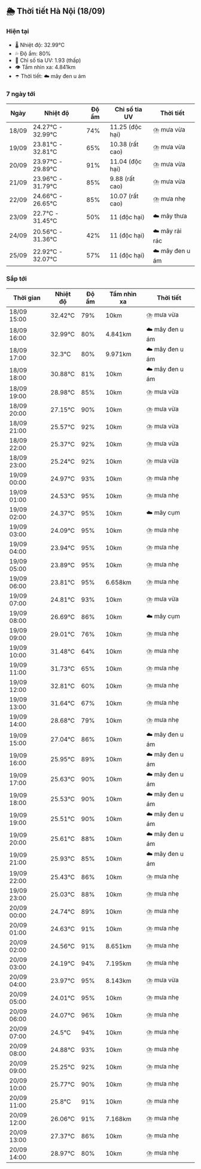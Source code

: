 ## 🌦️ Thời tiết Hà Nội (18/09)

### Hiện tại

- 🌡️ Nhiệt độ: 32.99℃
- 💦 Độ ẩm: 80%
- 🌟 Chỉ số tia UV: 1.93 (thấp)
- 👁️ Tầm nhìn xa: 4.841km
- ☂️ Thời tiết: ☁️ mây đen u ám

### 7 ngày tới

| Ngày | Nhiệt độ | Độ ẩm | Chỉ số tia UV | Thời tiết |
| --- | --- | --- | --- | --- |
| 18/09 | 24.27℃ - 32.99℃ | 74% | 11.25 (độc hại) | ⛈️ mưa vừa |
| 19/09 | 23.81℃ - 32.81℃ | 65% | 10.38 (rất cao) | ⛈️ mưa vừa |
| 20/09 | 23.97℃ - 29.89℃ | 91% | 11.04 (độc hại) | ⛈️ mưa vừa |
| 21/09 | 23.96℃ - 31.79℃ | 85% | 9.88 (rất cao) | ⛈️ mưa vừa |
| 22/09 | 24.66℃ - 26.65℃ | 85% | 10.07 (rất cao) | ⛈️ mưa nhẹ |
| 23/09 | 22.7℃ - 31.45℃ | 50% | 11 (độc hại) | ☁️ mây thưa |
| 24/09 | 20.56℃ - 31.36℃ | 42% | 11 (độc hại) | ☁️ mây rải rác |
| 25/09 | 22.92℃ - 32.07℃ | 57% | 11 (độc hại) | ☁️ mây đen u ám |

### Sắp tới

| Thời gian | Nhiệt độ | Độ ẩm | Tầm nhìn xa | Thời tiết |
| --- | --- | --- | --- | --- |
| 18/09 15:00 | 32.42℃ | 79% | 10km | ⛈️ mưa vừa |
| 18/09 16:00 | 32.99℃ | 80% | 4.841km | ☁️ mây đen u ám |
| 18/09 17:00 | 32.3℃ | 80% | 9.971km | ☁️ mây đen u ám |
| 18/09 18:00 | 30.88℃ | 81% | 10km | ☁️ mây đen u ám |
| 18/09 19:00 | 28.98℃ | 85% | 10km | ⛈️ mưa vừa |
| 18/09 20:00 | 27.15℃ | 90% | 10km | ⛈️ mưa vừa |
| 18/09 21:00 | 25.57℃ | 92% | 10km | ⛈️ mưa vừa |
| 18/09 22:00 | 25.37℃ | 92% | 10km | ⛈️ mưa vừa |
| 18/09 23:00 | 25.24℃ | 92% | 10km | ⛈️ mưa vừa |
| 19/09 00:00 | 24.97℃ | 93% | 10km | ⛈️ mưa nhẹ |
| 19/09 01:00 | 24.53℃ | 95% | 10km | ⛈️ mưa nhẹ |
| 19/09 02:00 | 24.37℃ | 95% | 10km | ☁️ mây cụm |
| 19/09 03:00 | 24.09℃ | 95% | 10km | ⛈️ mưa nhẹ |
| 19/09 04:00 | 23.94℃ | 95% | 10km | ⛈️ mưa nhẹ |
| 19/09 05:00 | 23.89℃ | 95% | 10km | ⛈️ mưa nhẹ |
| 19/09 06:00 | 23.81℃ | 95% | 6.658km | ⛈️ mưa nhẹ |
| 19/09 07:00 | 24.81℃ | 93% | 10km | ⛈️ mưa vừa |
| 19/09 08:00 | 26.69℃ | 86% | 10km | ☁️ mây cụm |
| 19/09 09:00 | 29.01℃ | 76% | 10km | ⛈️ mưa nhẹ |
| 19/09 10:00 | 31.48℃ | 64% | 10km | ⛈️ mưa nhẹ |
| 19/09 11:00 | 31.73℃ | 65% | 10km | ⛈️ mưa nhẹ |
| 19/09 12:00 | 32.81℃ | 60% | 10km | ⛈️ mưa nhẹ |
| 19/09 13:00 | 31.64℃ | 67% | 10km | ⛈️ mưa nhẹ |
| 19/09 14:00 | 28.68℃ | 79% | 10km | ⛈️ mưa nhẹ |
| 19/09 15:00 | 27.04℃ | 86% | 10km | ☁️ mây đen u ám |
| 19/09 16:00 | 25.95℃ | 89% | 10km | ☁️ mây đen u ám |
| 19/09 17:00 | 25.63℃ | 90% | 10km | ☁️ mây đen u ám |
| 19/09 18:00 | 25.53℃ | 90% | 10km | ☁️ mây đen u ám |
| 19/09 19:00 | 25.51℃ | 90% | 10km | ☁️ mây đen u ám |
| 19/09 20:00 | 25.61℃ | 88% | 10km | ☁️ mây đen u ám |
| 19/09 21:00 | 25.93℃ | 85% | 10km | ☁️ mây đen u ám |
| 19/09 22:00 | 25.43℃ | 86% | 10km | ⛈️ mưa nhẹ |
| 19/09 23:00 | 25.03℃ | 88% | 10km | ⛈️ mưa nhẹ |
| 20/09 00:00 | 24.74℃ | 89% | 10km | ⛈️ mưa nhẹ |
| 20/09 01:00 | 24.63℃ | 91% | 10km | ⛈️ mưa nhẹ |
| 20/09 02:00 | 24.56℃ | 91% | 8.651km | ⛈️ mưa nhẹ |
| 20/09 03:00 | 24.19℃ | 94% | 7.195km | ⛈️ mưa nhẹ |
| 20/09 04:00 | 23.97℃ | 95% | 8.143km | ⛈️ mưa vừa |
| 20/09 05:00 | 24.01℃ | 95% | 10km | ⛈️ mưa nhẹ |
| 20/09 06:00 | 24.07℃ | 96% | 10km | ⛈️ mưa nhẹ |
| 20/09 07:00 | 24.5℃ | 94% | 10km | ⛈️ mưa nhẹ |
| 20/09 08:00 | 24.88℃ | 93% | 10km | ⛈️ mưa nhẹ |
| 20/09 09:00 | 25.25℃ | 92% | 10km | ⛈️ mưa nhẹ |
| 20/09 10:00 | 25.77℃ | 90% | 10km | ⛈️ mưa nhẹ |
| 20/09 11:00 | 25.8℃ | 91% | 10km | ⛈️ mưa nhẹ |
| 20/09 12:00 | 26.06℃ | 91% | 7.168km | ⛈️ mưa nhẹ |
| 20/09 13:00 | 27.37℃ | 86% | 10km | ⛈️ mưa nhẹ |
| 20/09 14:00 | 28.97℃ | 80% | 10km | ⛈️ mưa nhẹ |
